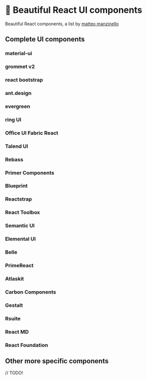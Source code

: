 # 🌈 Beautiful React UI components

Beautiful React components, a list by [matteo manzinello](https://matteomanzinello.com)

## Complete UI components

### material-ui

### grommet v2

### react bootstrap

### ant.design

### evergreen

### ring UI

### Office UI Fabric React

### Talend UI

### Rebass

### Primer Components

### Blueprint

### Reactstrap

### React Toolbox

### Semantic UI

### Elemental UI

### Belle

### PrimeReact

### Atlaskit

### Carbon Components

### Gestalt

### Rsuite

### React MD

### React Foundation

## Other more specific components

// TODO!
